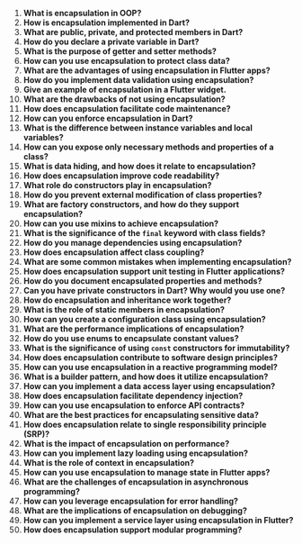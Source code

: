 1. **What is encapsulation in OOP?**
2. **How is encapsulation implemented in Dart?**
3. **What are public, private, and protected members in Dart?**
4. **How do you declare a private variable in Dart?**
5. **What is the purpose of getter and setter methods?**
6. **How can you use encapsulation to protect class data?**
7. **What are the advantages of using encapsulation in Flutter apps?**
8. **How do you implement data validation using encapsulation?**
9. **Give an example of encapsulation in a Flutter widget.**
10. **What are the drawbacks of not using encapsulation?**
11. **How does encapsulation facilitate code maintenance?**
12. **How can you enforce encapsulation in Dart?**
13. **What is the difference between instance variables and local variables?**
14. **How can you expose only necessary methods and properties of a class?**
15. **What is data hiding, and how does it relate to encapsulation?**
16. **How does encapsulation improve code readability?**
17. **What role do constructors play in encapsulation?**
18. **How do you prevent external modification of class properties?**
19. **What are factory constructors, and how do they support encapsulation?**
20. **How can you use mixins to achieve encapsulation?**
21. **What is the significance of the `final` keyword with class fields?**
22. **How do you manage dependencies using encapsulation?**
23. **How does encapsulation affect class coupling?**
24. **What are some common mistakes when implementing encapsulation?**
25. **How does encapsulation support unit testing in Flutter applications?**
26. **How do you document encapsulated properties and methods?**
27. **Can you have private constructors in Dart? Why would you use one?**
28. **How do encapsulation and inheritance work together?**
29. **What is the role of static members in encapsulation?**
30. **How can you create a configuration class using encapsulation?**
31. **What are the performance implications of encapsulation?**
32. **How do you use enums to encapsulate constant values?**
33. **What is the significance of using `const` constructors for immutability?**
34. **How does encapsulation contribute to software design principles?**
35. **How can you use encapsulation in a reactive programming model?**
36. **What is a builder pattern, and how does it utilize encapsulation?**
37. **How can you implement a data access layer using encapsulation?**
38. **How does encapsulation facilitate dependency injection?**
39. **How can you use encapsulation to enforce API contracts?**
40. **What are the best practices for encapsulating sensitive data?**
41. **How does encapsulation relate to single responsibility principle (SRP)?**
42. **What is the impact of encapsulation on performance?**
43. **How can you implement lazy loading using encapsulation?**
44. **What is the role of context in encapsulation?**
45. **How can you use encapsulation to manage state in Flutter apps?**
46. **What are the challenges of encapsulation in asynchronous programming?**
47. **How can you leverage encapsulation for error handling?**
48. **What are the implications of encapsulation on debugging?**
49. **How can you implement a service layer using encapsulation in Flutter?**
50. **How does encapsulation support modular programming?**

